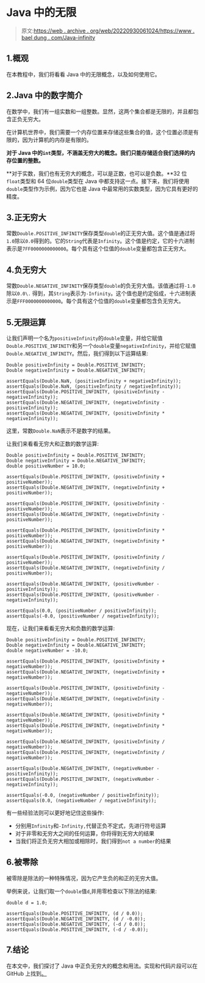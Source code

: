 # Java 中的无限

> 原文:[https://web . archive . org/web/20220930061024/https://www . bael dung . com/Java-infinity](https://web.archive.org/web/20220930061024/https://www.baeldung.com/java-infinity)

## 1.概观

在本教程中，我们将看看 Java 中的无限概念，以及如何使用它。

## 2.Java 中的数字简介

在数学中，我们有一组实数和一组整数。显然，这两个集合都是无限的，并且都包含正负无穷大。

在计算机世界中，我们需要一个内存位置来存储这些集合的值，这个位置必须是有限的，因为计算机的内存是有限的。

**对于 Java 中的`int`类型，不涵盖无穷大的概念。我们只能存储适合我们选择的内存位置的整数。**

**对于实数，我们也有无穷大的概念，可以是正数，也可以是负数。**32 位`float`类型和 64 位`double`类型在 Java 中都支持这一点。接下来，我们将使用`double`类型作为示例，因为它也是 Java 中最常用的实数类型，因为它具有更好的精度。

## 3.正无穷大

常数`Double.POSITIVE_INFINITY`保存类型`double`的正无穷大值。这个值是通过将`1.0`除以`0.0`得到的。它的`String`代表是`Infinity`。这个值是约定，它的十六进制表示是`7FF0000000000000`。每个具有这个位值的`double`变量都包含正无穷大。

## 4.负无穷大

常数`Double.NEGATIVE_INFINITY`保存类型`double`的负无穷大值。该值通过将`-1.0`除以`0.0\.` 得到，其`String`表示为`-Infinity`。这个值也是约定俗成，十六进制表示是`FFF0000000000000`。每个具有这个位值的`double`变量都包含负无穷大。

## 5.无限运算

让我们声明一个名为`positiveInfinity`的`double`变量，并给它赋值`Double.POSITIVE_INFINITY`和另一个`double`变量`negativeInfinity`，并给它赋值`Double.NEGATIVE_INFINITY`。然后，我们得到以下运算结果:

```
Double positiveInfinity = Double.POSITIVE_INFINITY;
Double negativeInfinity = Double.NEGATIVE_INFINITY;

assertEquals(Double.NaN, (positiveInfinity + negativeInfinity));
assertEquals(Double.NaN, (positiveInfinity / negativeInfinity));
assertEquals(Double.POSITIVE_INFINITY, (positiveInfinity - negativeInfinity));
assertEquals(Double.NEGATIVE_INFINITY, (negativeInfinity - positiveInfinity));
assertEquals(Double.NEGATIVE_INFINITY, (positiveInfinity * negativeInfinity)); 
```

这里，常数`Double.NaN`表示不是数字的结果。

让我们来看看无穷大和正数的数学运算:

```
Double positiveInfinity = Double.POSITIVE_INFINITY;
Double negativeInfinity = Double.NEGATIVE_INFINITY;
double positiveNumber = 10.0; 

assertEquals(Double.POSITIVE_INFINITY, (positiveInfinity + positiveNumber));
assertEquals(Double.NEGATIVE_INFINITY, (negativeInfinity + positiveNumber));

assertEquals(Double.POSITIVE_INFINITY, (positiveInfinity - positiveNumber));
assertEquals(Double.NEGATIVE_INFINITY, (negativeInfinity - positiveNumber));

assertEquals(Double.POSITIVE_INFINITY, (positiveInfinity * positiveNumber));
assertEquals(Double.NEGATIVE_INFINITY, (negativeInfinity * positiveNumber));

assertEquals(Double.POSITIVE_INFINITY, (positiveInfinity / positiveNumber));
assertEquals(Double.NEGATIVE_INFINITY, (negativeInfinity / positiveNumber));

assertEquals(Double.NEGATIVE_INFINITY, (positiveNumber - positiveInfinity));
assertEquals(Double.POSITIVE_INFINITY, (positiveNumber - negativeInfinity));

assertEquals(0.0, (positiveNumber / positiveInfinity));
assertEquals(-0.0, (positiveNumber / negativeInfinity)); 
```

现在，让我们来看看无穷大和负数的数学运算:

```
Double positiveInfinity = Double.POSITIVE_INFINITY;
Double negativeInfinity = Double.NEGATIVE_INFINITY;
double negativeNumber = -10.0; 

assertEquals(Double.POSITIVE_INFINITY, (positiveInfinity + negativeNumber));
assertEquals(Double.NEGATIVE_INFINITY, (negativeInfinity + negativeNumber));

assertEquals(Double.POSITIVE_INFINITY, (positiveInfinity - negativeNumber));
assertEquals(Double.NEGATIVE_INFINITY, (negativeInfinity - negativeNumber));

assertEquals(Double.NEGATIVE_INFINITY, (positiveInfinity * negativeNumber));
assertEquals(Double.POSITIVE_INFINITY, (negativeInfinity * negativeNumber));

assertEquals(Double.NEGATIVE_INFINITY, (positiveInfinity / negativeNumber));
assertEquals(Double.POSITIVE_INFINITY, (negativeInfinity / negativeNumber));

assertEquals(Double.NEGATIVE_INFINITY, (negativeNumber - positiveInfinity));
assertEquals(Double.POSITIVE_INFINITY, (negativeNumber - negativeInfinity));

assertEquals(-0.0, (negativeNumber / positiveInfinity));
assertEquals(0.0, (negativeNumber / negativeInfinity)); 
```

有一些经验法则可以更好地记住这些操作:

*   分别用`Infinity`和`-Infinity,`代替正负不定式，先进行符号运算
*   对于非零和无穷大之间的任何运算，你将得到无穷大的结果
*   当我们将正负无穷大相加或相除时，我们得到`not a number`的结果

## 6.被零除

被零除是除法的一种特殊情况，因为它产生负的和正的无穷大值。

举例来说，让我们取一个`double`值`d`,并用零检查以下除法的结果:

```
double d = 1.0;

assertEquals(Double.POSITIVE_INFINITY, (d / 0.0));
assertEquals(Double.NEGATIVE_INFINITY, (d / -0.0));
assertEquals(Double.NEGATIVE_INFINITY, (-d / 0.0));
assertEquals(Double.POSITIVE_INFINITY, (-d / -0.0)); 
```

## 7.结论

在本文中，我们探讨了 Java 中正负无穷大的概念和用法。实现和代码片段可以在 GitHub 上找到[。](https://web.archive.org/web/20221025070137/https://github.com/eugenp/tutorials/tree/master/core-java-modules/core-java-lang-5 "Implementing Infinity in Java")